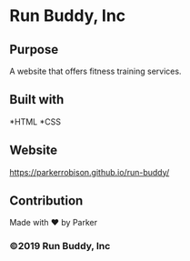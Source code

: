 # Run Buddy, Inc

## Purpose
A website that offers fitness training services.

## Built with
*HTML
*CSS

## Website
https://parkerrobison.github.io/run-buddy/

## Contribution
Made with ❤️ by Parker

### ©️2019 Run Buddy, Inc
